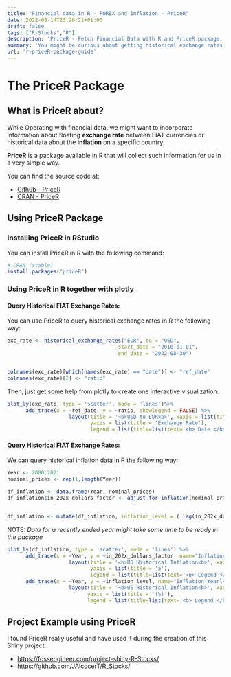 ```yaml
---
title: "Financial data in R - FOREX and Inflation - PriceR"
date: 2022-08-14T23:20:21+01:00
draft: false
tags: ["R-Stocks","R"]
description: 'PriceR - Fetch Financial Data with R and PriceR package.'
summary: 'You might be curious about getting historical exchange rates between currencies or check historical inflation data for some project that you want to accomplish - PriceR is an open source library that helps us with this task.'
url: 'r-priceR-package-guide'
---
```


# The PriceR Package

## What is PriceR about?

While Operating with financial data, we might want to incorporate information about floating **exchange rate** between FIAT currencies or historical data about the **inflation** on a specific country.

**PriceR** is a package available in R that will collect such information for us in a very simple way.

You can find the source code at:

* [Github - PriceR](https://github.com/stevecondylios/priceR/ "GH {rel='nofollow'}")
* [CRAN - PriceR](https://cran.r-project.org/web/packages/priceR/index.html/ "CRAN {rel='nofollow'}")


## Using PriceR Package


### Installing PriceR in RStudio


You can install PriceR in R with the following command:

```r
# CRAN (stable)
install.packages("priceR")
```


### Using PriceR in R together with plotly

#### Query Historical FIAT Exchange Rates:

You can use PriceR to query historical exchange rates in R the following way:

```r
exc_rate <- historical_exchange_rates("EUR", to = "USD",
                                    start_date = "2010-01-01",
                                    end_date = "2022-08-30")


colnames(exc_rate)[which(names(exc_rate) == "date")] <- "ref_date"
colnames(exc_rate)[2] <- "ratio"
```

Then, just get some help from plotly to create one interactive visualization:

```r
plot_ly(exc_rate, type = 'scatter', mode = 'lines')%>%
      add_trace(x = ~ref_date, y = ~ratio, showlegend = FALSE) %>%
                    layout(title = '<b>USD to EUR<b>', xaxis = list(title = 'Date'), 
                           yaxis = list(title = 'Exchange Rate'),
                           legend = list(title=list(text='<b> Date </b>')))
```


#### Query Historical FIAT Exchange Rates:

We can query historical inflation data in R the following way:

```r
Year <- 2000:2021
nominal_prices <- rep(1,length(Year))

df_inflation <- data.frame(Year, nominal_prices)
df_inflation$in_202x_dollars_factor <- adjust_for_inflation(nominal_prices, Year, "US", to_date = 2021) #PriceR


df_inflation <- mutate(df_inflation, inflation_level = ( lag(in_202x_dollars_factor)/in_202x_dollars_factor -1)*100 )
```

NOTE: *Data for a recently ended year might take some time to be ready in the package*

```r
plot_ly(df_inflation, type = 'scatter', mode = 'lines') %>%
      add_trace(x = ~Year, y = ~in_202x_dollars_factor, name="Inflation factor to Y2021") %>%
                    layout(title = '<b>US Historical Inflation<b>', xaxis = list(title = 'Year'), 
                           yaxis = list(title = 'a'),
                           legend = list(title=list(text='<b> Legend </b>')))  %>%
      add_trace(x = ~Year, y = ~inflation_level, name="Inflation Yearly") %>%
                    layout(title = '<b>US Historical Inflation<b>', xaxis = list(title = 'Year'), 
                          yaxis = list(title = '(%)'), 
                          legend = list(title=list(text='<b> Legend </b>')))
```


## Project Example using PriceR

I found PriceR really useful and have used it during the creation of this Shiny project:

* <https://fossengineer.com/project-shiny-R-Stocks/>
* <https://github.com/JAlcocerT/R_Stocks/>